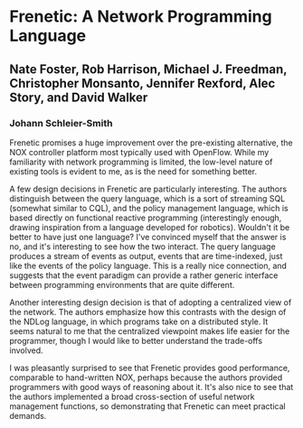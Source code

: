 # Frenetic: A Network Programming Language
## Nate Foster, Rob Harrison, Michael J. Freedman, Christopher Monsanto, Jennifer Rexford, Alec Story, and David Walker

### Johann Schleier-Smith

Frenetic promises a huge improvement over the pre-existing alternative, the NOX controller platform most typically used with OpenFlow. While my familiarity with network programming is limited, the low-level nature of existing tools is evident to me, as is the need for something better.

A few design decisions in Frenetic are particularly interesting. The authors distinguish between the query language, which is a sort of streaming SQL (somewhat similar to CQL), and the policy management language, which is based directly on functional reactive programming (interestingly enough, drawing inspiration from a language developed for robotics). Wouldn't it be better to have just one language? I've convinced myself that the answer is no, and it's interesting to see how the two interact. The query language produces a stream of events as output, events that are time-indexed, just like the events of the policy language. This is a really nice connection, and suggests that the event paradigm can provide a rather generic interface between programming environments that are quite different.

Another interesting design decision is that of adopting a centralized view of the network. The authors emphasize how this contrasts with the design of the NDLog language, in which programs take on a distributed style. It seems natural to me that the centralized viewpoint makes life easier for the programmer, though I would like to better understand the trade-offs involved.

I was pleasantly surprised to see that Frenetic provides good performance, comparable to hand-written NOX, perhaps because the authors provided programmers with good ways of reasoning about it. It's also nice to see that the authors implemented a broad cross-section of useful network management functions, so demonstrating that Frenetic can meet practical demands.